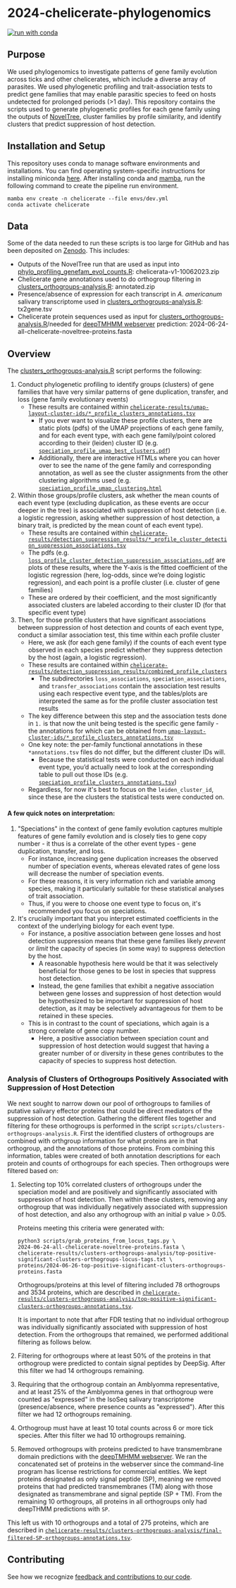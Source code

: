 # 2024-chelicerate-phylogenomics

[![run with conda](http://img.shields.io/badge/run%20with-conda-3EB049?labelColor=000000&logo=anaconda)](https://docs.conda.io/projects/miniconda/en/latest/)

## Purpose

We used phylogenomics to investigate patterns of gene family evolution across ticks and other chelicerates, which include a diverse array of parasites. We used phylogenetic profiling and trait-association tests to predict gene families that may enable parasitic species to feed on hosts undetected for prolonged periods (>1 day). This repository contains the scripts used to generate phylogenetic profiles for each gene family using the outputs of [NovelTree](https://doi.org/10.57844/arcadia-9602-3351), cluster families by profile similarity, and identify clusters that predict suppression of host detection.

## Installation and Setup

This repository uses conda to manage software environments and installations. You can find operating system-specific instructions for installing miniconda [here](https://docs.conda.io/projects/miniconda/en/latest/). After installing conda and [mamba](https://mamba.readthedocs.io/en/latest/), run the following command to create the pipeline run environment.

```{bash}
mamba env create -n chelicerate --file envs/dev.yml
conda activate chelicerate
```

## Data

Some of the data needed to run these scripts is too large for GitHub and has been deposited on [Zenodo](10.5281/zenodo.14113178). This includes:
- Outputs of the NovelTree run that are used as input into [phylo_profiling_genefam_evol_counts.R](./scripts/phylo_profiling_genefam_evol_counts.R): chelicerata-v1-10062023.zip
- Chelicerate gene annotations used to do orthogroup filtering in [clusters_orthogroups-analysis.R](./scripts/clusters_orthogroups-analysis.R): annotated.zip 
- Presence/absence of expression for each transcript in *A. americanum* salivary transcriptome used in [clusters_orthogroups-analysis.R](./scripts/clusters_orthogroups-analysis.R): tx2gene.tsv
- Chelicerate protein sequences used as input for [clusters_orthogroups-analysis.R](./scripts/clusters_orthogroups-analysis.R)/needed for [deepTMHMM webserver](https://dtu.biolib.com/DeepTMHMM) prediction: 2024-06-24-all-chelicerate-noveltree-proteins.fasta

## Overview

The [clusters_orthogroups-analysis.R](./scripts/clusters_orthogroups-analysis.R) script performs the following:
1. Conduct phylogenetic profiling to identify groups (clusters) of gene families that have very similar patterns of gene duplication, transfer, and loss (gene family evolutionary events)
    - These results are contained within [`chelicerate-results/umap-layout-cluster-ids/*_profile_clusters_annotations.tsv`](./chelicerate-results/umap-layout-cluster-ids/)
        - If you ever want to visualize these profile clusters, there are static plots (pdfs) of the UMAP projections of each gene family, and for each event type, with each gene family/point colored according to their (leiden) cluster ID (e.g. [`speciation_profile_umap_best_clusters.pdf`](chelicerate-results/plots/speciation_profile_umap_best_clusters.pdf))
        - Additionally, there are interactive HTMLs where you can hover over to see the name of the gene family and corresponding annotation, as well as see the cluster assignments from the other clustering algorithms used (e.g. [`speciation_profile_umap_clustering.html`](chelicerate-results/plots/speciation_profile_umap_clustering.html)
2. Within those groups/profile clusters, ask whether the mean counts of each event type (excluding duplication, as these events are occur deeper in the tree) is associated with suppression of host detection (i.e. a logistic regression, asking whether suppression of host detection, a binary trait, is predicted by the mean count of each event type).
    - These results are contained within [`chelicerate-results/detection_suppression_results/*_profile_cluster_detection_suppression_associations.tsv`](./chelicerate-results/detection_suppression_results/)
    - The pdfs (e.g. [`loss_profile_cluster_detection_suppression_associations.pdf`](chelicerate-results/detection_suppression_results/loss_profile_cluster_detection_suppression_associations.pdf) are plots of these results, where the Y-axis is the fitted coefficient of the logistic regression (here, log-odds, since we’re doing logistic regression), and each point is a profile cluster (i.e. cluster of gene families)
    - These are ordered by their coefficient, and the most significantly associated clusters are labeled according to their cluster ID (for that specific event type)
3. Then, for those profile clusters that have significant associations between suppression of host detection and counts of each event type, conduct a similar association test, this time within each profile cluster
    - Here, we ask (for each gene family) if the counts of each event type observed in each species predict whether they suppress detection by the host (again, a logistic regression).
    - These results are contained within [`chelicerate-results/detection_suppression_results/combined_profile_clusters`](./chelicerate-results/detection_suppression_results/combined_profile_clusters/)
        - The subdirectories `loss_associations`, `speciation_associations`, and `transfer_associations` contain the association test results using each respective event type, and the tables/plots are interpreted the same as for the profile cluster association test results
    - The key difference between this step and the association tests done in `1.` is that now the unit being tested is the specific gene family - the annotations for which can be obtained from [`umap-layout-cluster-ids/*_profile_clusters_annotations.tsv`](./umap-layout-cluster-ids/)
    - One key note: the per-family functional annotations in these `*annotations.tsv` files do not differ, but the different cluster IDs will.
        - Because the statistical tests were conducted on each individual event type, you’d actually need to look at the corresponding table to pull out those IDs (e.g. [`speciation_profile_clusters_annotations.tsv`](./umap-layout-cluster-ids/speciation_profile_clusters_annotations.tsv))
    - Regardless, for now it's best to focus on the `leiden_cluster_id`, since these are the clusters the statistical tests were conducted on.

#### A few quick notes on interpretation:
1. "Speciations" in the context of gene family evolution captures multiple features of gene family evolution and is closely ties to gene copy number - it thus is a correlate of the other event types - gene duplication, transfer, and loss.
    - For instance, increasing gene duplication increases the observed number of speciation events, whereas elevated rates of gene loss will decrease the number of speciation events.
    - For these reasons, it is very information rich and variable among species, making it particularly suitable for these statistical analyses of trait association.
    - Thus, if you were to choose one event type to focus on, it's recommended you focus on speciations.
2. It's crucially important that you interpret estimated coefficients in the context of the underlying biology for each event type.
    - For instance, a positive association between gene losses and host detection suppression means that these gene families likely _prevent_ or _limit_ the capacity of species (in some way) to suppress detection by the host.
        - A reasonable hypothesis here would be that it was selectively beneficial for those genes to be lost in species that suppress host detection.
        - Instead, the gene families that exhibit a negative association between gene losses and suppression of host detection would be hypothesized to be important for suppression of host detection, as it may be selectively advantageous for them to be retained in these species.
    - This is in contrast to the count of speciations, which again is a strong correlate of gene copy number.
        - Here, a positive association between speciation count and suppression of host detection would suggest that having a greater number of or diversity in these genes contributes to the capacity of species to suppress host detection.

### Analysis of Clusters of Orthogroups Positively Associated with Suppression of Host Detection
We next sought to narrow down our pool of orthogroups to families of putative salivary effector proteins that could be direct mediators of the suppression of host detection. Gathering the different files together and filtering for these orthogroups is performed in the script `scripts/clusters-orthogroups-analysis.R`. First the identified clusters of orthogroups are combined with orthgroup information for what proteins are in that orthogroup, and the annotations of those proteins. From combining this information, tables were created of both annotation descriptions for each protein and counts of orthogroups for each species. Then orthogroups were filtered based on:
1. Selecting top 10% correlated clusters of orthogroups under the speciation model and are positively and significantly associated with suppression of host detection. Then within these clusters, removing any orthogroup that was individually negatively associated with suppression of host detection, and also any orthogroup with an initial p value > 0.05.

    Proteins meeting this criteria were generated with:
    ```
    python3 scripts/grab_proteins_from_locus_tags.py \
    2024-06-24-all-chelicerate-noveltree-proteins.fasta \
    chelicerate-results/clusters-orthogroups-analysis/top-positive-significant-clusters-orthogroups-locus-tags.txt \
    proteins/2024-06-26-top-positive-significant-clusters-orthogroups-proteins.fasta
    ```

    Orthogroups/proteins at this level of filtering included 78 orthogroups and 3534 proteins, which are described in [`chelicerate-results/clusters-orthogroups-analysis/top-positive-significant-clusters-orthogroups-annotations.tsv`](./chelicerate-results/clusters-orthogroups-analysis/top-positive-significant-clusters-orthogroups-annotations.tsv).

    It is important to note that after FDR testing that no individual orthogroup was individually significantly associated with suppression of host detection. From the orthogroups that remained, we performed additional filtering as follows below.

2. Filtering for orthogroups where at least 50% of the proteins in that orthogroup were predicted to contain signal peptides by DeepSig. After this filter we had 14 orthogroups remaining.
3. Requiring that the orthogroup contain an Amblyomma representative, and at least 25% of the Amblyomma genes in that orthogroup were counted as "expressed" in the IsoSeq salivary transcriptome (presence/absence, where presence counts as "expressed"). After this filter we had 12 orthogroups remaining.
4. Orthogroup must have at least 10 total counts across 6 or more tick species. After this filter we had 10 orthogroups remaining.
5. Removed orthogroups with proteins predicted to have transmembrane domain predictions with the [deepTMHMM webserver](https://dtu.biolib.com/DeepTMHMM). We ran the concatenated set of proteins in the webserver since the command-line program has license restrictions for commercial entities. We kept proteins designated as only signal peptide (SP), meaning we removed proteins that had predicted transmembranes (TM) along with those designated as transmembrane and signal peptide (SP + TM). From the remaining 10 orthogroups, all proteins in all orthogroups only had deepTHMM predictions with `SP`.

This left us with 10 orthogroups and a total of 275 proteins, which are described in [`chelicerate-results/clusters-orthogroups-analysis/final-filtered-SP-orthogroups-annotations.tsv`](./chelicerate-results/clusters-orthogroups-analysis/final-filtered-SP-orthogroups-annotations.tsv).

## Contributing

See how we recognize [feedback and contributions to our code](https://github.com/Arcadia-Science/arcadia-software-handbook/blob/main/guides-and-standards/guide-credit-for-contributions.md).
